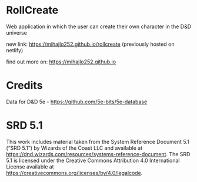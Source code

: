 
# RollCreate

Web application in which the user can create their own character in the D&D universe

new link: https://mihajlo252.github.io/rollcreate (previously hosted on netlify)

find out more on: https://mihajlo252.github.io



# Credits

  Data for D&D 5e - https://github.com/5e-bits/5e-database

# SRD 5.1
This work includes material taken from the System Reference Document 5.1 (“SRD 5.1”) by Wizards of
the Coast LLC and available at https://dnd.wizards.com/resources/systems-reference-document. The
SRD 5.1 is licensed under the Creative Commons Attribution 4.0 International License available at
https://creativecommons.org/licenses/by/4.0/legalcode.